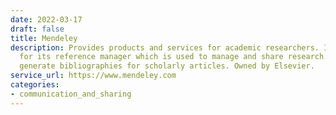 ```yaml
---
date: 2022-03-17
draft: false
title: Mendeley
description: Provides products and services for academic researchers. It is most known
  for its reference manager which is used to manage and share research papers and
  generate bibliographies for scholarly articles. Owned by Elsevier.
service_url: https://www.mendeley.com
categories:
- communication_and_sharing
---
```



